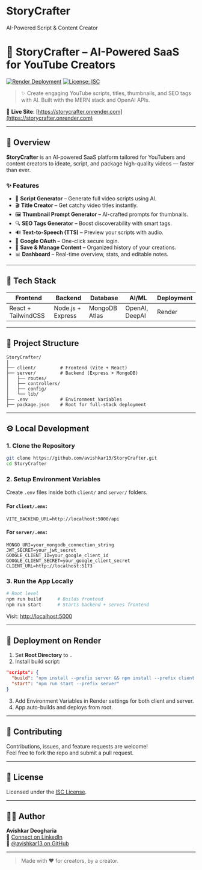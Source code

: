 # StoryCrafter
AI-Powered Script &amp; Content Creator
# 🚀 StoryCrafter – AI-Powered SaaS for YouTube Creators

[![Render Deployment](https://img.shields.io/badge/Deployed%20on-Render-3c83f6?style=for-the-badge&logo=render)](https://storycrafter.onrender.com)
[![License: ISC](https://img.shields.io/badge/License-ISC-lightgrey.svg?style=for-the-badge)](https://opensource.org/licenses/ISC)

> ✨ Create engaging YouTube scripts, titles, thumbnails, and SEO tags with AI. Built with the MERN stack and OpenAI APIs.

🔗 **Live Site**: [https://storycrafter.onrender.com](https://storycrafter.onrender.com)

---

## 📸 Overview

**StoryCrafter** is an AI-powered SaaS platform tailored for YouTubers and content creators to ideate, script, and package high-quality videos — faster than ever.

### ✨ Features

- 📝 **Script Generator** – Generate full video scripts using AI.
- 🎬 **Title Creator** – Get catchy video titles instantly.
- 🖼️ **Thumbnail Prompt Generator** – AI-crafted prompts for thumbnails.
- 🔍 **SEO Tags Generator** – Boost discoverability with smart tags.
- 🔊 **Text-to-Speech (TTS)** – Preview your scripts with audio.
- 🧠 **Google OAuth** – One-click secure login.
- 💾 **Save & Manage Content** – Organized history of your creations.
- 📊 **Dashboard** – Real-time overview, stats, and editable notes.

---

## 🧰 Tech Stack

| Frontend | Backend | Database | AI/ML | Deployment |
|---------|---------|----------|------|-------------|
| React + TailwindCSS | Node.js + Express | MongoDB Atlas | OpenAI, DeepAI | Render |

---

## 📂 Project Structure

```
StoryCrafter/
│
├── client/         # Frontend (Vite + React)
├── server/         # Backend (Express + MongoDB)
│   ├── routes/
│   ├── controllers/
│   ├── config/
│   └── lib/
├── .env            # Environment Variables
├── package.json    # Root for full-stack deployment
```

---

## ⚙️ Local Development

### 1. Clone the Repository

```bash
git clone https://github.com/avishkar13/StoryCrafter.git
cd StoryCrafter
```

### 2. Setup Environment Variables

Create `.env` files inside both `client/` and `server/` folders.

#### For `client/.env`:
```env
VITE_BACKEND_URL=http://localhost:5000/api
```

#### For `server/.env`:
```env
MONGO_URI=your_mongodb_connection_string
JWT_SECRET=your_jwt_secret
GOOGLE_CLIENT_ID=your_google_client_id
GOOGLE_CLIENT_SECRET=your_google_client_secret
CLIENT_URL=http://localhost:5173
```

### 3. Run the App Locally

```bash
# Root level
npm run build      # Builds frontend
npm run start      # Starts backend + serves frontend
```

Visit: [http://localhost:5000](http://localhost:5000)

---

## 🚀 Deployment on Render

1. Set **Root Directory** to `.`  
2. Install build script:
```json
"scripts": {
  "build": "npm install --prefix server && npm install --prefix client && npm run build --prefix client",
  "start": "npm run start --prefix server"
}
```
3. Add Environment Variables in Render settings for both client and server.
4. App auto-builds and deploys from root.

---


## 🤝 Contributing

Contributions, issues, and feature requests are welcome!  
Feel free to fork the repo and submit a pull request.

---

## 📄 License

Licensed under the [ISC License](LICENSE).

---

## 🙋‍♂️ Author

**Avishkar Deogharia**  
📧 [Connect on LinkedIn](https://www.linkedin.com/in/avishkardeogharia/)  
🐙 [@avishkar13 on GitHub](https://github.com/avishkar13)

---

> Made with ❤️ for creators, by a creator. 
